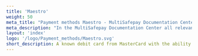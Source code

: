 ```yaml
---
title: 'Maestro'
weight: 50
meta_title: "Payment methods Maestro - MultiSafepay Documentation Center"
meta_description: "In the MultiSafepay Documentation Center all relevant information regarding our Plugins and API. As well as Support pages for Payment Method, Tools and General Questions. You can also find the contact details of our Support Team and Integration Team."
layout: 'index'
logo: '/logo/Payment_methods/Maestro.svg' 
short_description: A known debit card from MasterCard with the ability to make payments online across Europe.
---
```

